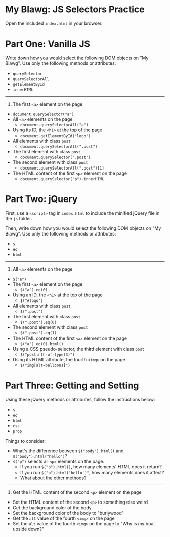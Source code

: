 # My Blawg: JS Selectors Practice

Open the included `index.html` in your browser. 

# Part One: Vanilla JS

Write down how you would select the following DOM objects on "My Blawg". Use only the following methods or attributes:

- `querySelector`
- `querySelectorAll`
- `getElementById`
- `innerHTML`

---

1. The first `<a>` element on the page
  - `document.querySelector("a")`
- All `<a>` elements on the page
  - `document.querySelectorAll("a")`
- Using its ID, the `<h1>` at the top of the page
  - `document.getElementById("logo")`
- All elements with class `post`
  - `document.querySelectorAll(".post")`
- The first element with class `post`
  - `document.querySelector(".post")`
- The second element with class `post`
  - `document.querySelectorAll(".post")[1]`
- The HTML content of the first `<p>` element on the page
  - `document.querySelector("p").innerHTML`

# Part Two: jQuery

First, use a `<script>` tag in `index.html` to include the minified jQuery file in the `js` folder.

Then, write down how you would select the following DOM objects on "My Blawg". Use only the following methods or attributes: 

- `$`
- `eq`
- `html`

---

1. All `<a>` elements on the page
  - `$("a")`
- The first `<a>` element on the page
  - `$("a").eq(0)`
- Using an ID, the `<h1>` at the top of the page
  - `$("#logo")`
- All elements with class `post`
  - `$(".post")`
- The first element with class `post`
  - `$(".post").eq(0)`
- The second element with class `post`
  - `$(".post").eq(1)`
- The HTML content of the first `<a>` element on the page
  - `$("a").eq(0).html()`
- Using a CSS pseudo-selector, the third element with class `post`
  - `$("post:nth-of-type(3)")`
- Using its HTML attribute, the fourth `<img>` on the page
  - `$("img[alt=balloons]")`

# Part Three: Getting and Setting

Using these jQuery methods or attributes, follow the instructions below:

- `$`
- `eq`
- `html`
- `css`
- `prop`

Things to consider:
- What's the difference between `$("body").html()` and `$("body").html("hello")`? 
- `$("p")` selects all `<p>` elements on the page.
  - If you run `$("p").html()`, how many elements' HTML does it return?
  - If you run `$("p").html('hello')"`, how many elements does it affect?
  - What about the other methods?

---

1. Get the HTML content of the second `<p>` element on the page
- Set the HTML content of the second `<p>` to something else weird
- Get the background color of the body
- Set the background color of the body to "burlywood"
- Get the `alt` value of the fourth `<img>` on the page
- Set the `alt` value of the fourth `<img>` on the page to "Why is my boat upside down?"

